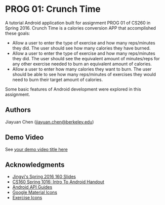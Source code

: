 # PROG 01: Crunch Time

A tutorial Android application built for assignment PROG 01 of CS260 in Spring 2016.
Crunch Time is a calories conversion APP that accomplished these goals:
* Allow a user to enter the type of exercise and how many reps/minutes they did. The user should see how many calories they have burned.
* Allow a user to enter the type of exercise and how many reps/minutes they did. The user should  see the equivalent amount of minutes/reps for any other exercise needed to burn an equivalent amount of calories.
* Allow a user to enter how many calories they want to burn. The user should be able to see how many reps/minutes of exercises they would need to burn their target amount of calories.

Some basic features of Android development were explored in this assignment.


## Authors

Jiayuan Chen ([jiayuan.chen@berkeley.edu](mailto:your_email@berkeley.edu))

## Demo Video

See [your demo video title here](https://link_to_your_video)

## Acknowledgments

* [Jingyi's Spring 2016 160 Slides](https://drive.google.com/a/berkeley.edu/folderview?id=0BxnF-M5VYALIeGJLYjZzd0NvTDg&usp=sharing)
* [CS160 Spring 1016: Intro To Android Handout](https://docs.google.com/document/d/1pWbizHzJM5z3M6SQCDyFiMt60671FT-kAdaBXtxaP30/edit#heading=h.gjdgxs)
* [Android API Guides](http://developer.android.com/guide/index.html)
* [Google Material Icons](https://design.google.com/icons/)
* [Exercise Icons](http://www.flaticon.com/free-icons/exercise_305)
